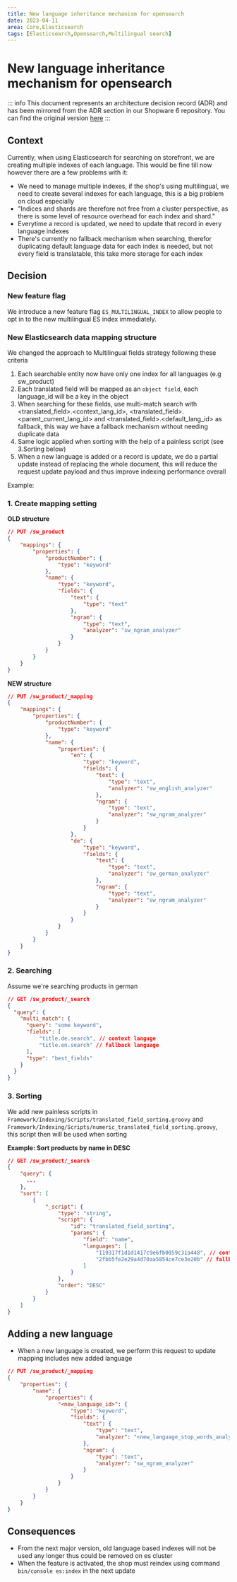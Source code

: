 ```yaml
---
title: New language inheritance mechanism for opensearch
date: 2023-04-11
area: Core,Elasticsearch
tags: [Elasticsearch,Opensearch,Multilingual search]
---
```


# New language inheritance mechanism for opensearch

::: info
This document represents an architecture decision record (ADR) and has been mirrored from the ADR section in our Shopware 6 repository.
You can find the original version [here](https://github.com/shopware/shopware/blob/trunk/adr/2023-04-11-new-language-inheritance-mechanism-for-opensearch.md)
:::

## Context

Currently, when using Elasticsearch for searching on storefront, we are creating multiple indexes of each language. This would be fine till now however there are a few problems with it:

- We need to manage multiple indexes, if the shop's using multilingual, we need to create several indexes for each language, this is a big problem on cloud especially
- "Indices and shards are therefore not free from a cluster perspective, as there is some level of resource overhead for each index and shard."
- Everytime a record is updated, we need to update that record in every language indexes
- There's currently no fallback mechanism when searching, therefor duplicating default language data for each index is needed, but not every field is translatable, this take more storage for each index 

## Decision

### New feature flag

We introduce a new feature flag `ES_MULTILINGUAL_INDEX` to allow people to opt in to the new multilingual ES index immediately.

### New Elasticsearch data mapping structure

We changed the approach to Multilingual fields strategy following these criteria

1. Each searchable entity now have only one index for all languages (e.g sw_product)
2. Each translated field will be mapped as an `object field`, each language_id will be a key in the object
3. When searching for these fields, use multi-match search with <translated_field>.<context_lang_id>, <translated_field>.<parent_current_lang_id> and <translated_field>.<default_lang_id> as fallback, this way we have a fallback mechanism without needing duplicate data
4. Same logic applied when sorting with the help of a painless script (see 3.Sorting below)
5. When a new language is added or a record is update, we do a partial update instead of replacing the whole document, this will reduce the request update payload and thus improve indexing performance overall

Example:

### 1. Create mapping setting

**OLD structure**

```json
// PUT /sw_product
{
    "mappings": {
        "properties": {
            "productNumber": {
                "type": "keyword"
            },
            "name": {
                "type": "keyword",
                "fields": {
                    "text": {
                        "type": "text"
                    },
                    "ngram": {
                        "type": "text",
                        "analyzer": "sw_ngram_analyzer"
                    }
                }
            }
        }
    }
}
```

**NEW structure**

```json
// PUT /sw_product/_mapping
{
    "mappings": {
        "properties": {
            "productNumber": {
                "type": "keyword"
            },
            "name": {
                "properties": {
                    "en": {
                        "type": "keyword",
                        "fields": {
                            "text": {
                                "type": "text",
                                "analyzer": "sw_english_analyzer"
                            },
                            "ngram": {
                                "type": "text",
                                "analyzer": "sw_ngram_analyzer"
                            }
                        }
                    },
                    "de": {
                        "type": "keyword",
                        "fields": {
                            "text": {
                                "type": "text",
                                "analyzer": "sw_german_analyzer"
                            },
                            "ngram": {
                                "type": "text",
                                "analyzer": "sw_ngram_analyzer"
                            }
                        }
                    }
                }
            }
        }
    }
}
```

### 2. Searching

Assume we're searching products in german

```json
// GET /sw_product/_search
{
  "query": {
    "multi_match": {
      "query": "some keyword",
      "fields": [
          "title.de.search", // context languge
          "title.en.search" // fallback language
      ],
      "type": "best_fields" 
    }
  }
}
```

### 3. Sorting 

We add new painless scripts in `Framework/Indexing/Scripts/translated_field_sorting.groovy` and `Framework/Indexing/Scripts/numeric_translated_field_sorting.groovy`, this script then will be used when sorting

**Example: Sort products by name in DESC**

```json
// GET /sw_product/_search
{
    "query": {
      ...
    },
    "sort": [
        {
            "_script": {
                "type": "string",
                "script": {
                    "id": "translated_field_sorting",
                    "params": {
                        "field": "name",
                        "languages": [
                            "119317f1d1d1417c9e6fb0059c31a448", // context language
                            "2fbb5fe2e29a4d70aa5854ce7ce3e20b" // fallback language
                        ]
                    }
                },
                "order": "DESC"
            }
        }
    ]
}
```

## Adding a new language

- When a new language is created, we perform this request to update mapping includes new added language

```json
// PUT /sw_product/_mapping
{
    "properties": {
        "name": {
            "properties": {
                "<new_language_id>": {
                    "type": "keyword",
                    "fields": {
                        "text": {
                            "type": "text",
                            "analyzer": "<new_language_stop_words_analyzer>"
                        },
                        "ngram": {
                            "type": "text",
                            "analyzer": "sw_ngram_analyzer"
                        }
                    }
                }
            }
        }
    }
}
```

## Consequences

- From the next major version, old language based indexes will not be used any longer thus could be removed on es cluster
- When the feature is activated, the shop must reindex using command `bin/console es:index` in the next update
